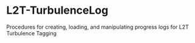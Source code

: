 L2T-TurbulenceLog
=================

Procedures for creating, loading, and manipulating progress logs for L2T Turbulence Tagging
